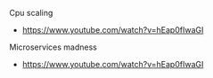 Cpu scaling
- https://www.youtube.com/watch?v=hEap0fIwaGI

Microservices madness
- https://www.youtube.com/watch?v=hEap0fIwaGI
